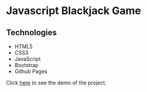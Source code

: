 # Javascript Blackjack Game

## Technologies

* HTML5
* CSS3
* JavaScript
* Bootstrap
* Github Pages

Click [here](https://amontalvof.github.io/javascript-blackjack/) to see the demo of the project.
